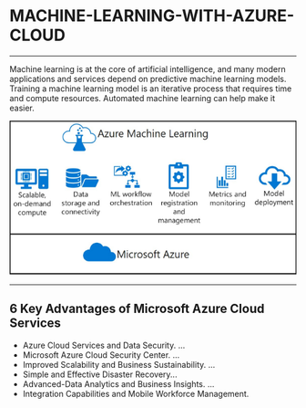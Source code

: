 # MACHINE-LEARNING-WITH-AZURE-CLOUD
-----------------------------------------------------------------------------
Machine learning is at the core of artificial intelligence, and many modern applications and services depend on predictive machine learning models. Training a machine learning model is an iterative process that requires time and compute resources. Automated machine learning can help make it easier.


![](https://github.com/DASHANANT/MACHINE-LEARNING-WITH-AZURE-CLOUD/blob/main/Azure.png)

-------------------------------------------------------------------------
6 Key Advantages of Microsoft Azure Cloud Services
-----------------------------------------------------------
- Azure Cloud Services and Data Security. ...
- Microsoft Azure Cloud Security Center. ...
- Improved Scalability and Business Sustainability. ...
- Simple and Effective Disaster Recovery...
- Advanced-Data Analytics and Business Insights. ...
- Integration Capabilities and Mobile Workforce Management.
